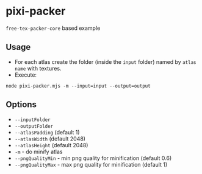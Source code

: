 # pixi-packer
`free-tex-packer-core` based example

## Usage
* For each atlas create the folder (inside the `input` folder) named by `atlas name` with textures.
* Execute:
```
node pixi-packer.mjs -m --input=input --output=output
```

## Options
* `--inputFolder`
* `--outputFolder`
* `--atlasPadding` (default 1)
* `--atlasWidth` (default 2048)
* `--atlasHeight` (default 2048)
* `-m` - do minify atlas
* `--pngQualityMin` - min png quality for minification (default 0.6)
* `--pngQualityMax` - max png quality for minification (default 1)
